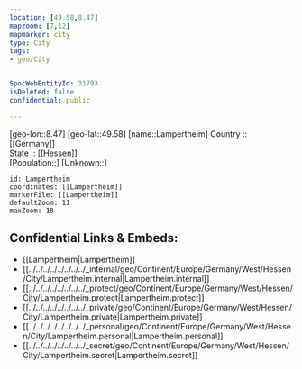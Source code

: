 ```yaml
---
location: [49.58,8.47] 
mapzoom: [7,12] 
mapmarker: city 
type: City
tags:
- geo/City


SpocWebEntityId: 31793
isDeleted: false
confidential: public

---
```

[geo-lon::8.47] 
[geo-lat::49.58] 
[name::Lampertheim] 
Country :: [[Germany]]  
State :: [[Hessen]]  
[Population::] 
[Unknown::] 


```leaflet
id: Lampertheim
coordinates: [[Lampertheim]] 
markerFile: [[Lampertheim]] 
defaultZoom: 11 
maxZoom: 18
```


## Confidential Links & Embeds: 
- [[Lampertheim|Lampertheim]]  
- [[../../../../../../../../_internal/geo/Continent/Europe/Germany/West/Hessen/City/Lampertheim.internal|Lampertheim.internal]] 
- [[../../../../../../../../_protect/geo/Continent/Europe/Germany/West/Hessen/City/Lampertheim.protect|Lampertheim.protect]] 
- [[../../../../../../../../_private/geo/Continent/Europe/Germany/West/Hessen/City/Lampertheim.private|Lampertheim.private]] 
- [[../../../../../../../../_personal/geo/Continent/Europe/Germany/West/Hessen/City/Lampertheim.personal|Lampertheim.personal]] 
- [[../../../../../../../../_secret/geo/Continent/Europe/Germany/West/Hessen/City/Lampertheim.secret|Lampertheim.secret]] 
